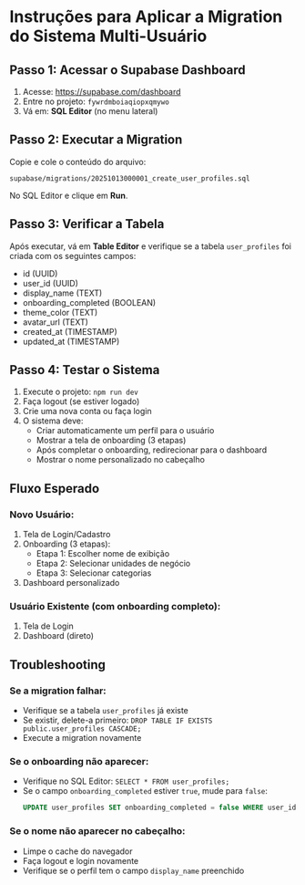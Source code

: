 # Instruções para Aplicar a Migration do Sistema Multi-Usuário

## Passo 1: Acessar o Supabase Dashboard

1. Acesse: https://supabase.com/dashboard
2. Entre no projeto: `fywrdmboiaqiopxqmywo`
3. Vá em: **SQL Editor** (no menu lateral)

## Passo 2: Executar a Migration

Copie e cole o conteúdo do arquivo:
```
supabase/migrations/20251013000001_create_user_profiles.sql
```

No SQL Editor e clique em **Run**.

## Passo 3: Verificar a Tabela

Após executar, vá em **Table Editor** e verifique se a tabela `user_profiles` foi criada com os seguintes campos:
- id (UUID)
- user_id (UUID)
- display_name (TEXT)
- onboarding_completed (BOOLEAN)
- theme_color (TEXT)
- avatar_url (TEXT)
- created_at (TIMESTAMP)
- updated_at (TIMESTAMP)

## Passo 4: Testar o Sistema

1. Execute o projeto: `npm run dev`
2. Faça logout (se estiver logado)
3. Crie uma nova conta ou faça login
4. O sistema deve:
   - Criar automaticamente um perfil para o usuário
   - Mostrar a tela de onboarding (3 etapas)
   - Após completar o onboarding, redirecionar para o dashboard
   - Mostrar o nome personalizado no cabeçalho

## Fluxo Esperado

### Novo Usuário:
1. Tela de Login/Cadastro
2. Onboarding (3 etapas):
   - Etapa 1: Escolher nome de exibição
   - Etapa 2: Selecionar unidades de negócio
   - Etapa 3: Selecionar categorias
3. Dashboard personalizado

### Usuário Existente (com onboarding completo):
1. Tela de Login
2. Dashboard (direto)

## Troubleshooting

### Se a migration falhar:
- Verifique se a tabela `user_profiles` já existe
- Se existir, delete-a primeiro: `DROP TABLE IF EXISTS public.user_profiles CASCADE;`
- Execute a migration novamente

### Se o onboarding não aparecer:
- Verifique no SQL Editor: `SELECT * FROM user_profiles;`
- Se o campo `onboarding_completed` estiver `true`, mude para `false`:
  ```sql
  UPDATE user_profiles SET onboarding_completed = false WHERE user_id = 'SEU_USER_ID';
  ```

### Se o nome não aparecer no cabeçalho:
- Limpe o cache do navegador
- Faça logout e login novamente
- Verifique se o perfil tem o campo `display_name` preenchido
